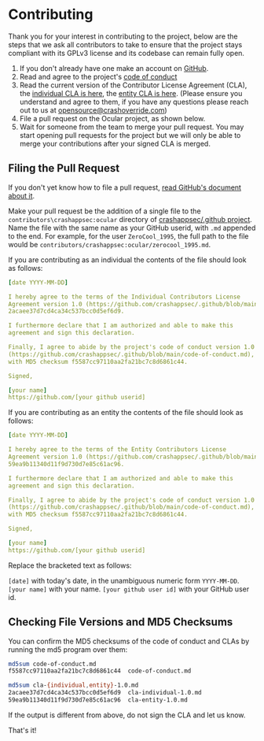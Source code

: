 # Contributing

Thank you for your interest in contributing to the project, below are the steps that we ask all contributors to take to ensure that the project stays compliant with its GPLv3 license and its codebase can remain fully open.

1. If you don't already have one make an account on [GitHub](https://github.com/).
2. Read and agree to the project's [code of conduct](https://github.com/crashappsec/.github/blob/main/code-of-conduct.md)
3. Read the current version of the Contributor License Agreement (CLA), the [individual CLA is here](https://github.com/crashappsec/.github/blob/main/cla-individual-1.0.md), the [entity CLA is here](https://github.com/crashappsec/.github/blob/main/cla-entity-1.0.md).
   (Please ensure you understand and agree to them, if you have any questions please reach out to us at [opensource@crashoverride.com](mailto:opensource@crashoverride.com))
4. File a pull request on the Ocular project, as shown below.
5. Wait for someone from the team to merge your pull request.
   You may start opening pull requests for the project but we will only be able to merge your contributions after your signed CLA is merged.

## Filing the Pull Request
If you don't yet know how to file a pull request, [read GitHub's document about it](https://help.github.com/articles/using-pull-requests).

Make your pull request be the addition of a single file to the `contributors\crashappsec:ocular` directory of [crashappsec/.github project](https://github.com/crashappsec/.github). Name the file with the same name as your GitHub userid, with `.md` appended to the end. For example, for the user `ZeroCool_1995`, the full path to the file would be `contributors/crashappsec:ocular/zerocool_1995.md`.

If you are contributing as an individual the contents of the file should look as follows:

```yaml
[date YYYY-MM-DD]

I hereby agree to the terms of the Individual Contributors License
Agreement version 1.0 (https://github.com/crashappsec/.github/blob/main/cla-individual-1.0.md), with MD5 checksum
2acaee37d7cd4ca34c537bcc0d5ef6d9.

I furthermore declare that I am authorized and able to make this
agreement and sign this declaration.

Finally, I agree to abide by the project's code of conduct version 1.0
(https://github.com/crashappsec/.github/blob/main/code-of-conduct.md),
with MD5 checksum f5587cc97110aa2fa21bc7c8d6861c44.

Signed,

[your name]
https://github.com/[your github userid]
```

If you are contributing as an entity the contents of the file should look as follows:

```yaml
[date YYYY-MM-DD]

I hereby agree to the terms of the Entity Contributors License
Agreement version 1.0 (https://github.com/crashappsec/.github/blob/main/cla-entity-1.0.md), with MD5 checksum
59ea9b11340d11f9d730d7e85c61ac96.

I furthermore declare that I am authorized and able to make this
agreement and sign this declaration.

Finally, I agree to abide by the project's code of conduct version 1.0
(https://github.com/crashappsec/.github/blob/main/code-of-conduct.md),
with MD5 checksum f5587cc97110aa2fa21bc7c8d6861c44.

Signed,

[your name]
https://github.com/[your github userid]
```


Replace the bracketed text as follows:

`[date]` with today's date, in the unambiguous numeric form `YYYY-MM-DD`.
`[your name]` with your name.
`[your github user id]` with your GitHub user id.

## Checking File Versions and MD5 Checksums
You can confirm the MD5 checksums of the code of conduct and CLAs by running the md5 program over them:

```bash
md5sum code-of-conduct.md
f5587cc97110aa2fa21bc7c8d6861c44  code-of-conduct.md

md5sum cla-{individual,entity}-1.0.md
2acaee37d7cd4ca34c537bcc0d5ef6d9  cla-individual-1.0.md
59ea9b11340d11f9d730d7e85c61ac96  cla-entity-1.0.md
```

If the output is different from above, do not sign the CLA and let us know.

That's it!
